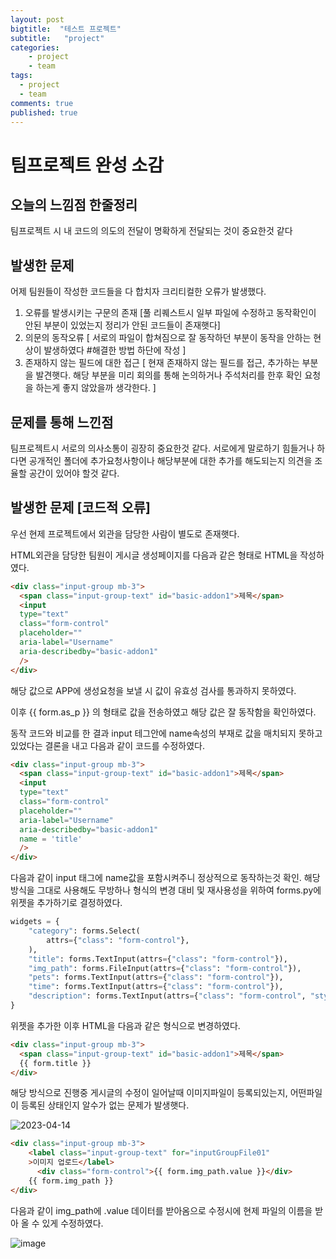 ```yaml
---
layout: post
bigtitle:  "테스트 프로젝트"
subtitle:   "project"
categories:
    - project
    - team
tags:
  - project
  - team
comments: true
published: true
---
```

# 팀프로젝트 완성 소감

## 오늘의 느낌점 한줄정리

팀프로젝트 시 내 코드의 의도의 전달이 명확하게 전달되는 것이 중요한것 같다

## 발생한 문제

어제 팀원들이 작성한 코드들을 다 합치자 크리티컬한 오류가 발생했다.
1. 오류를 발생시키는 구문의 존재 
[풀 리퀘스트시 일부 파일에 수정하고 동작확인이 안된 부분이 있었는지 정리가 안된 코드들이 존재햇다]
2. 의문의 동작오류
[ 서로의 파일이 합쳐짐으로 잘 동작하던 부분이 동작을 안하는 현상이 발생하였다 #해결한 방법 하단에 작성 ]
3. 존재하지 않는 필드에 대한 접근
[ 현재 존재하지 않는 필드를 접근, 추가하는 부분을 발견햇다. 해당 부분을 미리 회의를 통해 논의하거나 주석처리를 한후 확인 요청을 하는게 좋지 않았을까 생각한다. ]

## 문제를 통해 느낀점 

팀프로젝트시 서로의 의사소통이 굉장히 중요한것 같다.
서로에게 말로하기 힘들거나 하다면 공개적인 폴더에 추가요청사항이나 해당부분에 대한 추가를 해도되는지 의견을 조율할 공간이 있어야 할것 같다.


## 발생한 문제 [코드적 오류]

우선 현제 프로젝트에서 외관을 담당한 사람이 별도로 존재햇다.

HTML외관을 담당한 팀원이 게시글 생성페이지를 다음과 같은 형태로 HTML을 작성하였다.

```html
<div class="input-group mb-3">
  <span class="input-group-text" id="basic-addon1">제목</span>
  <input
  type="text"
  class="form-control"
  placeholder=""
  aria-label="Username"
  aria-describedby="basic-addon1"
  />
</div>
```

해당 값으로 APP에 생성요청을 보낼 시 값이 유효성 검사를 통과하지 못하였다.

이후 {{ form.as_p }} 의 형태로 값을 전송하였고 해당 값은 잘 동작함을 확인하였다.

동작 코드와 비교를 한 결과 input 테그안에 name속성의 부재로 값을 매치되지 못하고 있었다는 결론을 내고 다음과 같이 코드를 수정하였다.

```html
<div class="input-group mb-3">
  <span class="input-group-text" id="basic-addon1">제목</span>
  <input
  type="text"
  class="form-control"
  placeholder=""
  aria-label="Username"
  aria-describedby="basic-addon1"
  name = 'title'
  />
</div>
```

다음과 같이 input 태그에 name값을 포함시켜주니 정상적으로 동작하는것 확인.
해당 방식을 그대로 사용해도 무방하나 형식의 변경 대비 및 재사용성을 위하여 forms.py에 위젯을 추가하기로 결정하였다.

```python
widgets = {
    "category": forms.Select(
        attrs={"class": "form-control"},
    ),
    "title": forms.TextInput(attrs={"class": "form-control"}),
    "img_path": forms.FileInput(attrs={"class": "form-control"}),
    "pets": forms.TextInput(attrs={"class": "form-control"}),
    "time": forms.TextInput(attrs={"class": "form-control"}),
    "description": forms.TextInput(attrs={"class": "form-control", "style":"height: 300px"}),
}
```
위젯을 추가한 이후 HTML을 다음과 같은 형식으로 변경하였다.

```html
<div class="input-group mb-3">
  <span class="input-group-text" id="basic-addon1">제목</span>
  {{ form.title }}
</div>
```

해당 방식으로 진행중 게시글의 수정이 일어날때 이미지파일이 등록되있는지, 어떤파일이 등록된 상태인지 알수가 없는 문제가 발생햇다.

![2023-04-14](https://user-images.githubusercontent.com/33407161/232042281-ae17faa2-b0ab-44fa-a487-a61d1480f8e9.png)

```html
<div class="input-group mb-3">
    <label class="input-group-text" for="inputGroupFile01"
    >이미지 업로드</label>
      <div class="form-control">{{ form.img_path.value }}</div>
    {{ form.img_path }}
</div>
```
다음과 같이 img_path에 .value 데이터를 받아옴으로 수정시에 현제 파일의 이름을 받아 올 수 있게 수정하였다.

![image](https://user-images.githubusercontent.com/33407161/232042712-1df15901-3215-4c15-bdec-61bbc6df912e.png)

